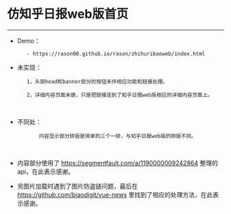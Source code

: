 # 仿知乎日报web版首页

---
   
- Demo：   
   
         - https://rason00.github.io/rason/zhihuribaoweb/index.html      

- 未实现：
    
         1，头部head和banner部分的按钮未作相应功能和链接处理。
    
         2，详细内容页面未做，只是把链接连到了知乎日报web版相应的详细内容页面上。
    
- 不同处：
    
             内容显示部分排版是简单的三个一排，与知乎日报web版的排版不同。
  
- 内容部分使用了 https://segmentfault.com/a/1190000009242864 整理的api，在此表示感谢。 

- 另图片加载时遇到了图片防盗链问题，最后在 https://github.com/biaodigit/vue-news 里找到了相应的处理方法，在此表示感谢。 



